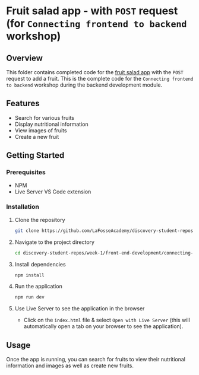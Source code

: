 # Fruit salad app - with `POST` request (for `Connecting frontend to backend` workshop)

## Overview

This folder contains completed code for the [fruit salad app](./fruit-salad) with the `POST` request to add a fruit. This is the complete code for the `Connecting frontend to backend` workshop during the backend development module. 

## Features

- Search for various fruits
- Display nutritional information
- View images of fruits
- Create a new fruit

## Getting Started

### Prerequisites

- NPM
- Live Server VS Code extension
  
### Installation

1. Clone the repository

    ```bash
    git clone https://github.com/LaFosseAcademy/discovery-student-repos.git
    ```

2. Navigate to the project directory

    ```bash
    cd discovery-student-repos/week-1/front-end-development/connecting-frontend/fruit-salad
    ```

3. Install dependencies

    ```bash
    npm install
    ```

4. Run the application

    ```bash
    npm run dev
    ```

5. Use Live Server to see the application in the browser 

    - Click on the `index.html` file & select `Open with Live Server` (this will automatically open a tab on your browser to see the application).


## Usage

Once the app is running, you can search for fruits to view their nutritional information and images as well as create new fruits. 
